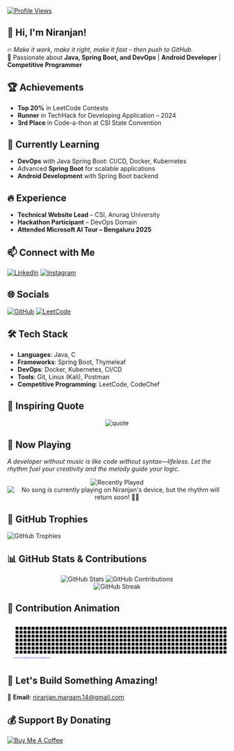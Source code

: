 [![Profile Views](https://komarev.com/ghpvc/?username=margam-niranjan&color=blue)](https://github.com/margam-niranjan)
## 👋 Hi, I'm Niranjan!  
🔥 *Make it work, make it right, make it fast – then push to GitHub.*  
🚀 Passionate about **Java, Spring Boot, and DevOps** | **Android Developer** | **Competitive Programmer**  

## 🏆 Achievements  
- **Top 20%** in LeetCode Contests  
- **Runner** in TechHack for Developing Application – 2024  
- **3rd Place** in Code-a-thon at CSI State Convention  

## 🌱 Currently Learning  
- **DevOps** with Java Spring Boot: CI/CD, Docker, Kubernetes  
- Advanced **Spring Boot** for scalable applications  
- **Android Development** with Spring Boot backend  

## 🔥 Experience  
- **Technical Website Lead** – CSI, Anurag University  
- **Hackathon Participant** – DevOps Domain  
- **Attended Microsoft AI Tour – Bengaluru 2025**  

## 📫 Connect with Me  
[![LinkedIn](https://img.shields.io/badge/LinkedIn-%230077B5.svg?logo=linkedin&logoColor=white)](https://www.linkedin.com/in/niranjan-margam/)  [![Instagram](https://img.shields.io/badge/Instagram-%23E4405F.svg?logo=Instagram&logoColor=white)](https://www.instagram.com/niranjan_chintu/)  

## 🌐 Socials  
[![GitHub](https://img.shields.io/badge/GitHub-%23121011.svg?logo=github&logoColor=white)](https://github.com/margam-niranjan)  [![LeetCode](https://img.shields.io/badge/LeetCode-%23FFA116.svg?logo=leetcode&logoColor=white)](https://leetcode.com/u/niranjan_chintu/)  

## 🛠️ Tech Stack  
- **Languages**: Java, C  
- **Frameworks**: Spring Boot, Thymeleaf  
- **DevOps**: Docker, Kubernetes, CI/CD  
- **Tools**: Git, Linux (Kali), Postman  
- **Competitive Programming**: LeetCode, CodeChef  

## 📜 Inspiring Quote  
<p align="center">
<img src="https://quotes-github-readme.vercel.app/api?type=horizontal&theme=dark" alt="quote"/>  
</p>

## 🎵 Now Playing  
*A developer without music is like code without syntax—lifeless. Let the rhythm fuel your creativity and the melody guide your logic.*  
<p align="center">
<img src="https://spotify-recently-played-readme.vercel.app/api?user=31vk2alkrv6q63do5ue3kcaibp44" alt="Recently Played"/>  
<br>
<img src="https://spotify-app-jade-tau.vercel.app/api/spotify" alt="No song is currently playing on Niranjan's device, but the rhythm will return soon! 🎵✨"/>  
</p>

## 🏅 GitHub Trophies  
<img src="https://github-profile-trophy.vercel.app/?username=margam-niranjan&theme=monokai" alt="GitHub Trophies"/>  

## 📊 GitHub Stats & Contributions   
<p align="center">
<img src="https://github-readme-stats.vercel.app/api?username=margam-niranjan&show_icons=true&theme=dark" alt="GitHub Stats"/>  
<img src="https://github-contributor-stats.vercel.app/api?username=margam-niranjan&limit=5&theme=dark&combine_all_yearly_contributions=true" alt="GitHub Contributions"/>  
  <br>
<img src="https://github-readme-streak-stats.herokuapp.com?user=margam-niranjan&theme=dark" alt="GitHub Streak"/> 
</p>

## 🐍 Contribution Animation  
<img src="https://github.com/margam-niranjan/margam-niranjan/blob/output/gitartwork.svg" alt="Snake Animation"/>  

## 🚀 Let's Build Something Amazing!  
📧 **Email:** [niranjan.margam.14@gmail.com](mailto:niranjan.margam.14@gmail.com)  

## 💰 Support By Donating  
[![Buy Me A Coffee](https://www.buymeacoffee.com/assets/img/custom_images/orange_img.png)](https://buymeacoffee.com/margamniranjan)
